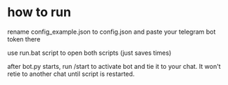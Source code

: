 # how to run

rename config_example.json to config.json and paste your telegram bot token there

use run.bat script to open both scripts (just saves times)

after bot.py starts, run /start to activate bot and tie it to your chat. It won't retie to another chat until script is restarted.
